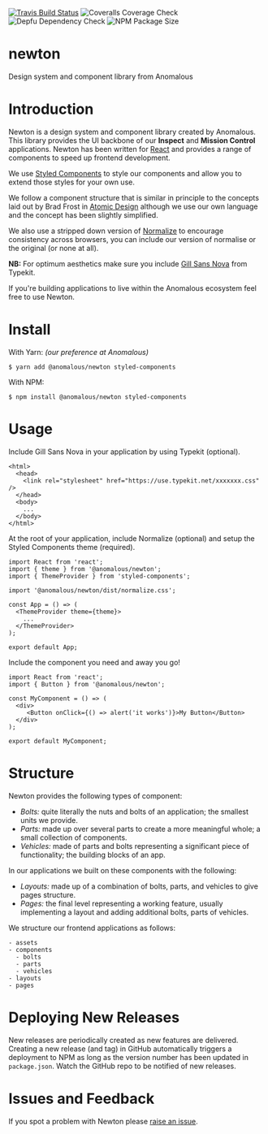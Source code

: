 [![Travis Build Status](https://img.shields.io/travis/AnomalousTechnologies/newton/master.svg)](https://travis-ci.org/AnomalousTechnologies/newton)
![Coveralls Coverage Check](https://img.shields.io/coveralls/github/AnomalousTechnologies/newton/master.svg)
![Depfu Dependency Check](https://img.shields.io/depfu/AnomalousTechnologies/newton.svg)
![NPM Package Size](https://img.shields.io/bundlephobia/min/@anomalous/newton.svg)

# newton
Design system and component library from Anomalous

# Introduction

Newton is a design system and component library created by Anomalous. This library provides the UI backbone of our **Inspect** and **Mission Control** applications. Newton has been written for [React](https://reactjs.org/) and provides a range of components to speed up frontend development.

We use [Styled Components](https://www.styled-components.com) to style our components and allow you to extend those styles for your own use.

We follow a component structure that is similar in principle to the concepts laid out by Brad Frost in [Atomic Design](http://bradfrost.com/blog/post/atomic-web-design/) although we use our own language and the concept has been slightly simplified.

We also use a stripped down version of [Normalize](https://necolas.github.io/normalize.css/) to encourage consistency across browsers, you can include our version of normalise or the original (or none at all).

**NB:** For optimum aesthetics make sure you include [Gill Sans Nova](https://fonts.adobe.com/fonts/gill-sans-nova) from Typekit.

If you're building applications to live within the Anomalous ecosystem feel free to use Newton.

# Install

With Yarn: _(our preference at Anomalous)_

```
$ yarn add @anomalous/newton styled-components
```

With NPM:

```
$ npm install @anomalous/newton styled-components
```

# Usage

Include Gill Sans Nova in your application by using Typekit (optional).

```
<html>
  <head>
    <link rel="stylesheet" href="https://use.typekit.net/xxxxxxx.css" />
  </head>
  <body>
    ...
  </body>
</html>

```

At the root of your application, include Normalize (optional) and setup the Styled Components theme (required).

```
import React from 'react';
import { theme } from '@anomalous/newton';
import { ThemeProvider } from 'styled-components';

import '@anomalous/newton/dist/normalize.css';

const App = () => (
  <ThemeProvider theme={theme}>
    ...
  </ThemeProvider>
);

export default App;
```

Include the component you need and away you go!

```
import React from 'react';
import { Button } from '@anomalous/newton';

const MyComponent = () => (
  <div>
     <Button onClick={() => alert('it works')}>My Button</Button>
  </div>
);

export default MyComponent;
```

# Structure

Newton provides the following types of component:

- *Bolts:* quite literally the nuts and bolts of an application; the smallest units we provide.
- *Parts:* made up over several parts to create a more meaningful whole; a small collection of components.
- *Vehicles:* made of parts and bolts representing a significant piece of functionality; the building blocks of an app.

In our applications we built on these components with the following:

- *Layouts:* made up of a combination of bolts, parts, and vehicles to give pages structure.
- *Pages:* the final level representing a working feature, usually implementing a layout and adding additional bolts, parts of vehicles.

We structure our frontend applications as follows:

```
- assets
- components
  - bolts
  - parts
  - vehicles
- layouts
- pages
```

# Deploying New Releases

New releases are periodically created as new features are delivered. Creating a new release (and tag) in GitHub automatically triggers a deployment to NPM as long as the version number has been updated in `package.json`. Watch the GitHub repo to be notified of new releases.

# Issues and Feedback

If you spot a problem with Newton please [raise an issue](https://github.com/AnomalousTechnologies/newton/issues/new).
